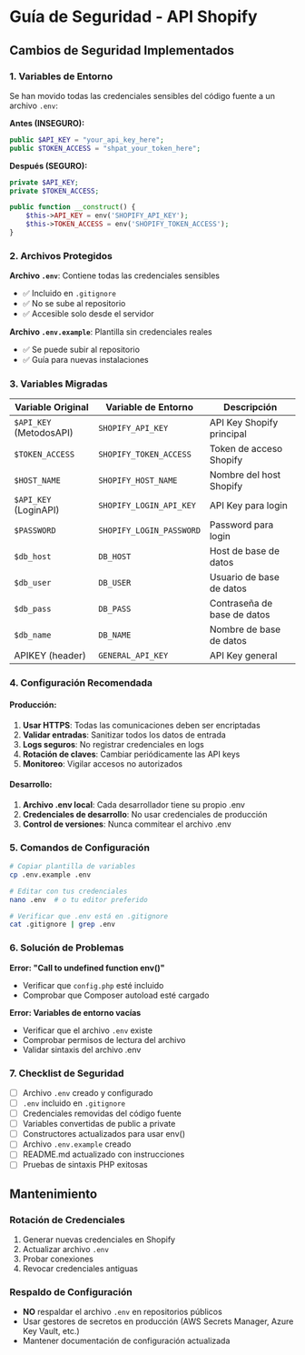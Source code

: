 # Guía de Seguridad - API Shopify

## Cambios de Seguridad Implementados

### 1. Variables de Entorno
Se han movido todas las credenciales sensibles del código fuente a un archivo `.env`:

**Antes (INSEGURO):**
```php
public $API_KEY = "your_api_key_here";
public $TOKEN_ACCESS = "shpat_your_token_here";
```

**Después (SEGURO):**
```php
private $API_KEY;
private $TOKEN_ACCESS;

public function __construct() {
    $this->API_KEY = env('SHOPIFY_API_KEY');
    $this->TOKEN_ACCESS = env('SHOPIFY_TOKEN_ACCESS');
}
```

### 2. Archivos Protegidos

**Archivo `.env`**: Contiene todas las credenciales sensibles
- ✅ Incluido en `.gitignore`
- ✅ No se sube al repositorio
- ✅ Accesible solo desde el servidor

**Archivo `.env.example`**: Plantilla sin credenciales reales
- ✅ Se puede subir al repositorio
- ✅ Guía para nuevas instalaciones

### 3. Variables Migradas

| Variable Original | Variable de Entorno | Descripción |
|-------------------|-------------------|-------------|
| `$API_KEY` (MetodosAPI) | `SHOPIFY_API_KEY` | API Key Shopify principal |
| `$TOKEN_ACCESS` | `SHOPIFY_TOKEN_ACCESS` | Token de acceso Shopify |
| `$HOST_NAME` | `SHOPIFY_HOST_NAME` | Nombre del host Shopify |
| `$API_KEY` (LoginAPI) | `SHOPIFY_LOGIN_API_KEY` | API Key para login |
| `$PASSWORD` | `SHOPIFY_LOGIN_PASSWORD` | Password para login |
| `$db_host` | `DB_HOST` | Host de base de datos |
| `$db_user` | `DB_USER` | Usuario de base de datos |
| `$db_pass` | `DB_PASS` | Contraseña de base de datos |
| `$db_name` | `DB_NAME` | Nombre de base de datos |
| APIKEY (header) | `GENERAL_API_KEY` | API Key general |

### 4. Configuración Recomendada

#### Producción:
1. **Usar HTTPS**: Todas las comunicaciones deben ser encriptadas
2. **Validar entradas**: Sanitizar todos los datos de entrada
3. **Logs seguros**: No registrar credenciales en logs
4. **Rotación de claves**: Cambiar periódicamente las API keys
5. **Monitoreo**: Vigilar accesos no autorizados

#### Desarrollo:
1. **Archivo .env local**: Cada desarrollador tiene su propio .env
2. **Credenciales de desarrollo**: No usar credenciales de producción
3. **Control de versiones**: Nunca commitear el archivo .env

### 5. Comandos de Configuración

```bash
# Copiar plantilla de variables
cp .env.example .env

# Editar con tus credenciales
nano .env  # o tu editor preferido

# Verificar que .env está en .gitignore
cat .gitignore | grep .env
```

### 6. Solución de Problemas

**Error: "Call to undefined function env()"**
- Verificar que `config.php` esté incluido
- Comprobar que Composer autoload esté cargado

**Error: Variables de entorno vacías**
- Verificar que el archivo `.env` existe
- Comprobar permisos de lectura del archivo
- Validar sintaxis del archivo .env

### 7. Checklist de Seguridad

- [ ] Archivo `.env` creado y configurado
- [ ] `.env` incluido en `.gitignore`
- [ ] Credenciales removidas del código fuente
- [ ] Variables convertidas de public a private
- [ ] Constructores actualizados para usar env()
- [ ] Archivo `.env.example` creado
- [ ] README.md actualizado con instrucciones
- [ ] Pruebas de sintaxis PHP exitosas

## Mantenimiento

### Rotación de Credenciales
1. Generar nuevas credenciales en Shopify
2. Actualizar archivo `.env`
3. Probar conexiones
4. Revocar credenciales antiguas

### Respaldo de Configuración
- **NO** respaldar el archivo `.env` en repositorios públicos
- Usar gestores de secretos en producción (AWS Secrets Manager, Azure Key Vault, etc.)
- Mantener documentación de configuración actualizada
